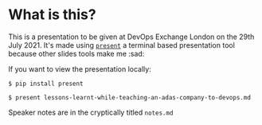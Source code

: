 # What is this?

This is a presentation to be given at DevOps Exchange London on the 29th July 2021. It's made
using [`present`](https://github.com/vinayak-mehta/present) a terminal based presentation tool
because other slides tools make me :sad:

If you want to view the presentation locally:

```shell
$ pip install present

$ present lessons-learnt-while-teaching-an-adas-company-to-devops.md
```

Speaker notes are in the cryptically titled `notes.md`
